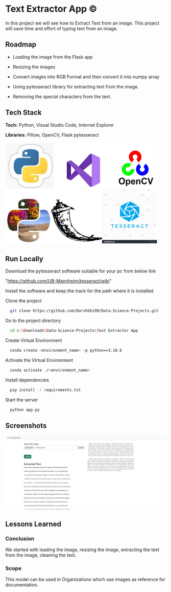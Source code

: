 
# Text Extractor App © 

In this project we will see how to Extract Text from an 
image. This project will save time and effort of typing
text from an image.


## Roadmap

- Loading the image from the Flask app

- Resizing the images 

- Convert images into RGB Format and then convert it 
  into numpy array 

- Using pytesseract library for extracting text from 
  the image.

- Removing the special characters from the text. 


## Tech Stack

**Tech:** Python, Visual Studio Code, 
          Internet Explorer

**Libraries:** Pillow, OpenCV, Flask
               pytesseract 

![Logo](https://github.com/Darshbhi99/Data-Science-Projects/blob/main/Text%20Extractor%20App/static/logo4.png?raw=true)


## Run Locally

Download the pytesseract software suitable for your pc from below link

"https://github.com/UB-Mannheim/tesseract/wiki"

Install the software and keep the track for the path where it is installed

Clone the project

```bash
  git clone https://github.com/Darshbhi99/Data-Science-Projects.git
```

Go to the project directory

```bash
  cd c:\Downloads\Data-Science-Projects\Text Extractor App
```

Create Virtual Environment

```bash
  conda create <environment_name> -p python==3.10.6
```

Activate the Virtual Environment

```bash
  conda activate ./<environment_name>
```

Install dependencies

```bash
  pip install -r requirements.txt
```

Start the server

```bash
  python app.py
```


## Screenshots

![App Screenshot](https://github.com/Darshbhi99/Data-Science-Projects/blob/main/Text%20Extractor%20App/static/Text_Extractor_App.jpg?raw=true)


## Lessons Learned

### Conclusion
We started with loading the image, resizing the image, extracting 
the text from the image, cleaning the text.

### Scope
This model can be used in Organizations which use images as 
reference for documentation.
